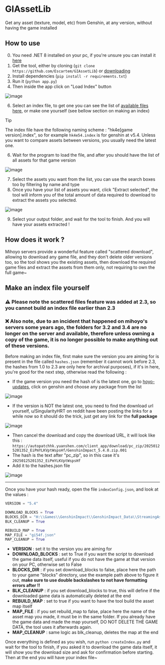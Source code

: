 # GIAssetLib
Get any asset (texture, model, etc) from Genshin, at any version, without having the game installed

## How to use

0. You need .NET 8 installed on your pc, if you're unsure you can install it [here](https://aka.ms/dotnet-core-applaunch?missing_runtime=true&arch=x64&rid=win-x64&os=win10&apphost_version=8.0.13)
1. Get the tool, either by cloning (`git clone https://github.com/Escartem/GIAssetLib`) or [downloading](https://github.com/Escartem/GIAssetLib/archive/refs/heads/master.zip)
2. Install dependencies (`pip install -r requirements.txt`)
3. Run it (`python app.py`)
4. Then inside the app click on "Load Index" button
   
![image](https://github.com/user-attachments/assets/523f7775-b1b5-446e-a202-648fe31dddc7)

6. Select an index file, to get one you can see the list of [available files here](https://github.com/Escartem/GIAssetLibIndexes/tree/master), or make one yourself (see bellow section on making an index)
> [!TIP] 
> The index file have the following naming scheme : "hk4e[game version].index", so for example `hk4e54.index` is for genshin at v5.4. Unless you want to compare assets between versions, you usually need the latest one.
6. Wait for the program to load the file, and after you should have the list of all assets for that game version

![image](https://github.com/user-attachments/assets/3a3039fb-dcc8-456d-ad1e-b74701cc6704)

7. Select the assets you want from the list, you can use the search boxes too by filtering by name and type
8. Once you have your list of assets you want, click "Extract selected", the tool will inform you of the total amount of data required to download to extract the assets you selected.

![image](https://github.com/user-attachments/assets/16f23ecd-f9af-480e-90c8-e1f592fbb9f6)

9. Select your output folder, and wait for the tool to finish. And you will have your assets extracted !

## How does it work ?

Mihoyo servers provide a wonderful feature called "scattered download", allowing to download any game file, and they don't delete older versions too, so the tool shows you the existing assets, then download the required game files and extract the assets from them only, not requiring to own the full game~

## Make an index file yourself

### ⚠️ Please note the scattered files feature was added at 2.3, so you cannot build an index file earlier than 2.3
### :x: Also note, due to an incident that happened on mihoyo's servers some years ago, the folders for 3.2 and 3.4 are no longer on the server and available, therefore unless owning a copy of the game, it is no longer possible to make anything out of these versions.

Before making an index file, first make sure the version you are aiming for is present in the file called `hashes.json` (remember it cannot work before 2.3, the hashes from 1.0 to 2.3 are only here for archival purposes), if it's in here, you're good for the next step, otherwise read the following :
- If the game version you need the hash of is the latest one, go to [hoyo-updates](https://hoyo-updates.vercel.app/), click on genshin and choose any package from the list

![image](https://github.com/user-attachments/assets/c6d6e464-6dad-43eb-a222-7fde93dc44d8)

- If the version is NOT the latest one, you need to find the download url yourself, u/SingularityHRT on reddit have been posting the links for a while now so it should do the trick, just get any link for the __**full package**__

![image](https://github.com/user-attachments/assets/195cc763-4d4a-46c1-aa76-0a4fb8d8b81f)
  
- Then cancel the download and copy the download URL, it will look like this : `https://autopatchhk.yuanshen.com/client_app/download/pc_zip/20250125201352_EiPmYLKVptWspsHf/GenshinImpact_5.4.0.zip.001`
- The hash is the text after "pc_zip", so in this case it's `20250125201352_EiPmYLKVptWspsHf`
- Add it to the hashes.json file

![image](https://github.com/user-attachments/assets/940e7af5-e142-4e22-a153-e9446f46d2a6)

---

Once you have your hash ready, open the file `indexConfig.json`, and look at the values :

```py
VERSION = "5.4"

DOWNLOAD_BLOCKS = True
BLOCKS_DIR = "H:\\Games\\GenshinImpact\\GenshinImpact_Data\\StreamingAssets\\AssetBundles\\blocks"
BLK_CLEANUP = True

REBUILD_MAP = True
MAP_FILE = "gi54f.json"
MAP_CLEANUP = True
```

- **VERSION** : set it to the version you are aiming for
- **DOWNLOAD_BLOCKS** : set to True if you want the script to download the game data itself, useful if you do not have the game at that version on your PC, otherwise set to False
- **BLOCKS_DIR** : if you set download_blocks to false, place here the path to your game "blocks" directory, use the example path above to figure it out, **make sure to use double backslashes to not have formatting errors after !!**
- **BLK_CLEANUP** : if you set download_blocks to true, this will define if the downloaded game data is automatically deleted at the end
- **REBUILD_MAP** : set to true if you want to have the tool build the asset map itself
- **MAP_FILE** : if you set rebuild_map to false, place here the name of the asset map you made, it must be in the same folder. If you already have the game data and made the map yourself, DO NOT DELETE THE GAME DATA, the tool uses it afterwards again.
- **MAP_CLEANUP** : same logic as blk_cleanup, deletes the map at the end

Once everything is defined as you wish, run `python createIndex.py` and wait for the tool to finish, if you asked it to download the game data itself, it will show you the download size and ask for confirmation before starting. Then at the end you will have your index file~
